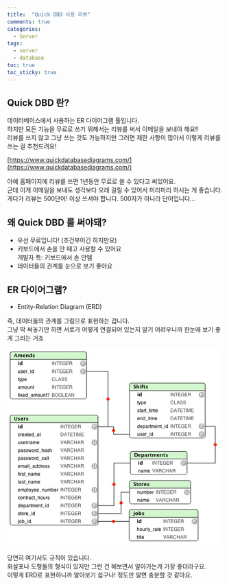 ```yaml
---
title:  "Quick DBD 사용 리뷰"
comments: true
categories:
  - Server
tags:
  - server
  - database
toc: true
toc_sticky: true
---
```


## Quick DBD 란?
데이터베이스에서 사용하는 ER 다이어그램 툴입니다.  
하지만 모든 기능을 무료로 쓰기 위해서는 리뷰를 써서 이메일을 보내야 해요!!  
리뷰를 쓰지 않고 그냥 쓰는 것도 가능하지만 그러면 제한 사항이 많아서 이렇게 리뷰를 쓰는 걸 추천드려요!

[https://www.quickdatabasediagrams.com/](https://www.quickdatabasediagrams.com/)

아예 홈페이지에 리뷰를 쓰면 1년동안 무료로 쓸 수 있다고 써있어요.  
근데 이게 이메일을 보내도 생각보다 오래 걸릴 수 있어서 미리미리 하시는 게 좋습니다.  
게다가 리뷰는 500단어! 이상 쓰셔야 합니다. 500자가 아니라 단어입니다...

## 왜 Quick DBD 를 써야돼?
- 우선 무료입니다! (조건부이긴 하지만요)
- 키보드에서 손을 안 떼고 사용할 수 있어요  
  개발자 특: 키보드에서 손 안뗌
- 데이터들의 관계를 눈으로 보기 좋아요
  


## ER 다이어그램?
- Entity-Relation Diagram (ERD)

즉, 데이터들의 관계를 그림으로 표현하는 겁니다.  
그냥 막 써놓기만 하면 서로가 어떻게 연결되어 있는지 알기 어려우니까 한눈에 보기 좋게 그리는 거죠

![image description](/images/erd.jpeg)

당연히 여기서도 규칙이 있습니다.  
화살표나 도형들의 형식이 있지만 그런 건 해보면서 알아가는게 가장 좋더라구요.  
이렇게 ERD로 표현하니까 알아보기 쉽구나! 정도만 알면 충분할 것 같아요.

